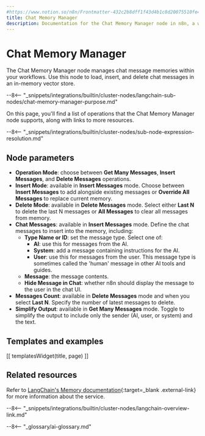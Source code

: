```yaml
---
#https://www.notion.so/n8n/Frontmatter-432c2b8dff1f43d4b1c8d20075510fe4
title: Chat Memory Manager
description: Documentation for the Chat Memory Manager node in n8n, a workflow automation platform. Includes details of operations and configuration, and links to examples and credentials information.
---
```


# Chat Memory Manager

The Chat Memory Manager node manages chat message memories within your workflows. Use this node to load, insert, and delete chat messages in an in-memory vector store.

--8<-- "_snippets/integrations/builtin/cluster-nodes/langchain-sub-nodes/chat-memory-manager-purpose.md"

On this page, you'll find a list of operations that the Chat Memory Manager node supports, along with links to more resources.

--8<-- "_snippets/integrations/builtin/cluster-nodes/sub-node-expression-resolution.md"

## Node parameters

* **Operation Mode**: choose between **Get Many Messages**, **Insert Messages**, and **Delete Messages** operations.
* **Insert Mode**: available in **Insert Messages** mode. Choose between **Insert Messages** to add alongside existing messages or **Override All Messages** to replace current memory.
* **Delete Mode**: available in **Delete Messages** mode. Select either **Last N** to delete the last N messages or **All Messages** to clear all messages from memory.
* **Chat Messages**: available in **Insert Messages** mode. Define the chat messages to insert into the memory, including:
	* **Type Name or ID**: set the message type. Select one of:
		* **AI**: use this for messages from the AI.
		* **System**: add a message containing instructions for the AI.
		* **User**: use this for messages from the user. This message type is sometimes called the 'human' message in other AI tools and guides.
	* **Message**: the message contents.
	* **Hide Message in Chat**: whether n8n should display the message to the user in the chat UI.
* **Messages Count**: available in **Delete Messages** mode and when you select **Last N**. Specify the number of latest messages to delete.
* **Simplify Output**: available in **Get Many Messages** mode. Toggle to simplify the output to include only the sender (AI, user, or system) and the text.

## Templates and examples

<!-- see https://www.notion.so/n8n/Pull-in-templates-for-the-integrations-pages-37c716837b804d30a33b47475f6e3780 -->
[[ templatesWidget(title, page) ]]

## Related resources

Refer to [LangChain's Memory documentation](https://js.langchain.com/docs/modules/memory/){:target=_blank .external-link} for more information about the service.

--8<-- "_snippets/integrations/builtin/cluster-nodes/langchain-overview-link.md"

--8<-- "_glossary/ai-glossary.md"

